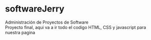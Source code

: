 # softwareJerry
Administración de Proyectos de Software  
Proyecto final, aqui va a ir todo el codigo HTML, CSS y javascript para nuestra pagina  
